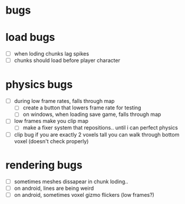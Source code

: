 # bugs

# load bugs
- [ ] when loding chunks lag spikes
- [ ] chunks should load before player character

# physics bugs
- [ ] during low frame rates, falls through map
    - [ ] create a button that lowers frame rate for testing
    - [ ] on windows, when loading save game, falls through map
- [ ] low frames make you clip map
    - [ ] make a fixer system that repositions.. until i can perfect physics
- [ ] clip bug if you are exactly 2 voxels tall you can walk through bottom voxel (doesn't check properly)

# rendering bugs
- [ ] sometimes meshes dissapear in chunk loding..
- [ ] on android, lines are being weird
- [ ] on android, sometimes voxel gizmo flickers (low frames?)
